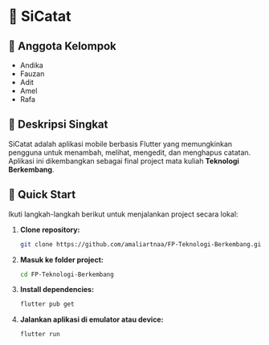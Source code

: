 # 📒 SiCatat

## 👥 Anggota Kelompok
- Andika
- Fauzan
- Adit
- Amel
- Rafa

## 📝 Deskripsi Singkat

SiCatat adalah aplikasi mobile berbasis Flutter yang memungkinkan pengguna untuk menambah, melihat, mengedit, dan menghapus catatan. Aplikasi ini dikembangkan sebagai final project mata kuliah **Teknologi Berkembang**.

## 🚀 Quick Start

Ikuti langkah-langkah berikut untuk menjalankan project secara lokal:

1. **Clone repository:**

    ```bash
    git clone https://github.com/amaliartnaa/FP-Teknologi-Berkembang.git
    ```

2. **Masuk ke folder project:**

    ```bash
    cd FP-Teknologi-Berkembang
    ```

3. **Install dependencies:**

    ```bash
    flutter pub get
    ```

4. **Jalankan aplikasi di emulator atau device:**

    ```bash
    flutter run
    ```
